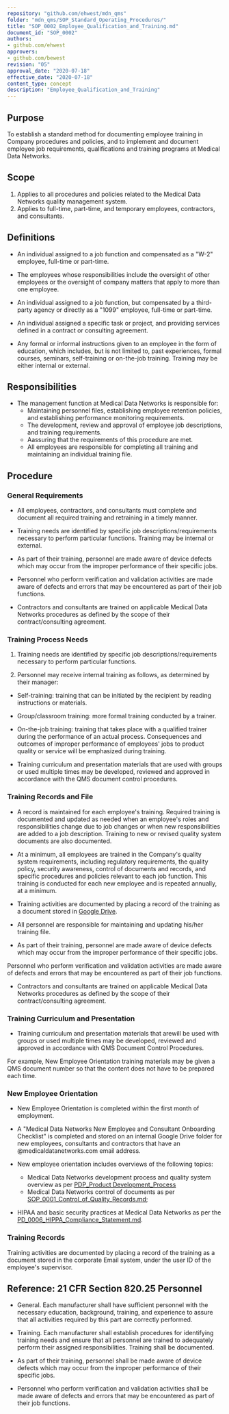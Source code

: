 ```yaml
---
repository: "github.com/ehwest/mdn_qms"
folder: "mdn_qms/SOP_Standard_Operating_Procedures/"
title: "SOP_0002_Employee_Qualification_and_Training.md"
document_id: "SOP_0002"
authors:
- github.com/ehwest
approvers:
- github.com/bewest
revision: "05"
approval_date: "2020-07-18"
effective_date: "2020-07-18"
content_type: concept
description: "Employee_Qualification_and_Training"
---
```


## Purpose

To establish a standard method for documenting employee training in Company procedures and policies, and to implement and document employee job requirements, qualifications and training programs at Medical Data Networks.

## Scope

1. Applies to all procedures and policies related to the Medical Data Networks quality management system.
2. Applies to full-time, part-time, and temporary employees, contractors, and consultants.

## Definitions

* An individual assigned to a job function and compensated as a &quot;W-2&quot; employee, full-time or part-time.

* The employees whose responsibilities include the oversight of other employees or the oversight of company matters that apply to more than one employee.

* An individual assigned to a job function, but compensated by a third-party agency or directly as a &quot;1099&quot; employee, full-time or part-time.

* An individual assigned a specific task or project, and providing services defined in a contract or consulting agreement.

* Any formal or informal instructions given to an employee in the form of education, which includes, but is not limited to, past experiences, formal courses, seminars, self-training or on-the-job training. Training may be either internal or external.

## Responsibilities

* The management function at Medical Data Networks is responsible for:
  * Maintaining personnel files, establishing employee retention policies, and establishing performance monitoring requirements.
  * The development, review and approval of employee job descriptions, and training requirements.
  * Aassuring that the requirements of this procedure are met.
  * All employees are responsible for completing all training and maintaining an individual training file.

## Procedure

### General Requirements
 * All employees, contractors, and consultants must complete and document all required training and retraining in a timely manner.
 
 * Training needs are identified by specific job descriptions/requirements necessary to perform particular functions. Training may be internal or external.
 
 * As part of their training, personnel are made aware of device defects which may occur from the improper performance of their specific jobs.
 
 * Personnel who perform verification and validation activities are made aware of defects and errors that may be encountered as part of their job functions.
 
 * Contractors and consultants are trained on applicable Medical Data Networks procedures as defined by the scope of their contract/consulting agreement.

### Training Process Needs

1. Training needs are identified by specific job descriptions/requirements necessary to perform particular functions.

2. Personnel may receive internal training as follows, as determined by their manager:

 *  Self-training: training that can be initiated by the recipient by reading instructions or materials.
 
 * Group/classroom training: more formal training conducted by a trainer.
 
 * On-the-job training: training that takes place with a qualified trainer during the performance of an actual process. Consequences and outcomes of improper performance of employees&#39; jobs to product quality or service will be emphasized during training.
 
 * Training curriculum and presentation materials that are used with groups or used multiple times may be developed, reviewed and approved in accordance with the QMS document control procedures.

### Training Records and File
* A record is maintained for each employee&#39;s training. Required training is documented and updated as needed when an employee&#39;s roles and responsibilities change due to job changes or when new responsibilities are added to a job description. Training to new or revised quality system documents are also documented.

 * At a minimum, all employees are trained in the Company&#39;s quality system requirements, including regulatory requirements, the quality policy, security awareness, control of documents and records, and specific procedures and policies relevant to each job function. This training is conducted for each new employee and is repeated annually, at a minimum.
 
 * Training activities are documented by placing a record of the training as a document stored in [Google Drive](https://drive.google.com/open?id=0Bzqw_G5XWp9KYXBYazJfcGpHcGc).
 
 * All personnel are responsible for maintaining and updating his/her training file.
 
 * As part of their training, personnel are made aware of device defects which may occur from the improper performance of their specific jobs.
 
  Personnel who perform verification and validation activities are made aware of defects and errors that may be encountered as part of their job functions.
  
 * Contractors and consultants are trained on applicable Medical Data Networks procedures as defined by the scope of their contract/consulting agreement.

### Training Curriculum and Presentation

* Training curriculum and presentation materials that arewill be used with groups or used multiple times may be developed, reviewed and approved in accordance with QMS Document Control Procedures.

For example, New Employee Orientation training materials may be given a QMS document number so that the content does not have to be prepared each time.

### New Employee Orientation

 *  New Employee Orientation is completed within the first month of employment.
 
 * A "Medical Data Networks New Employee and Consultant Onboarding Checklist" is completed and stored on an internal Google Drive folder for new employees, consultants and contractors that have an @medicaldatanetworks.com email address.
 
 * New employee orientation includes overviews of the following topics:
 
   * Medical Data Networks development process and quality system overview as per [PDP_Product Development_Process](https://github.com/ehwest/mdn_qms/tree/master/PDP_Product_Development_Process)
   *  Medical Data Networks control of documents as per [SOP_0001_Control_of_Quality_Records.md](https://github.com/ehwest/mdn_qms/blob/master/SOP_Standard_Operating_Procedures/SOP_0001_Control_of_Quality_Records.md);
  
 * HIPAA and basic security practices at Medical Data Networks as per the [PD_0006_HIPPA_Compliance_Statement.md]( https://github.com/ehwest/mdn_qms/blob/master/PD_Product_Definition/PD_0006_HIPPA_Compliance_Statement.md).

### Training Records

Training activities are documented by placing a record of the training as a document stored in the corporate Email system, under the user ID of the employee's supervisor.

## Reference: 21 CFR Section 820.25 Personnel

* General. Each manufacturer shall have sufficient personnel with the necessary education, background, training, and experience to assure that all activities required by this part are correctly performed.

* Training. Each manufacturer shall establish procedures for identifying training needs and ensure that all personnel are trained to adequately perform their assigned responsibilities. Training shall be documented.

* As part of their training, personnel shall be made aware of device defects which may occur from the improper performance of their specific jobs.

* Personnel who perform verification and validation activities shall be made aware of defects and errors that may be encountered as part of their job functions.

